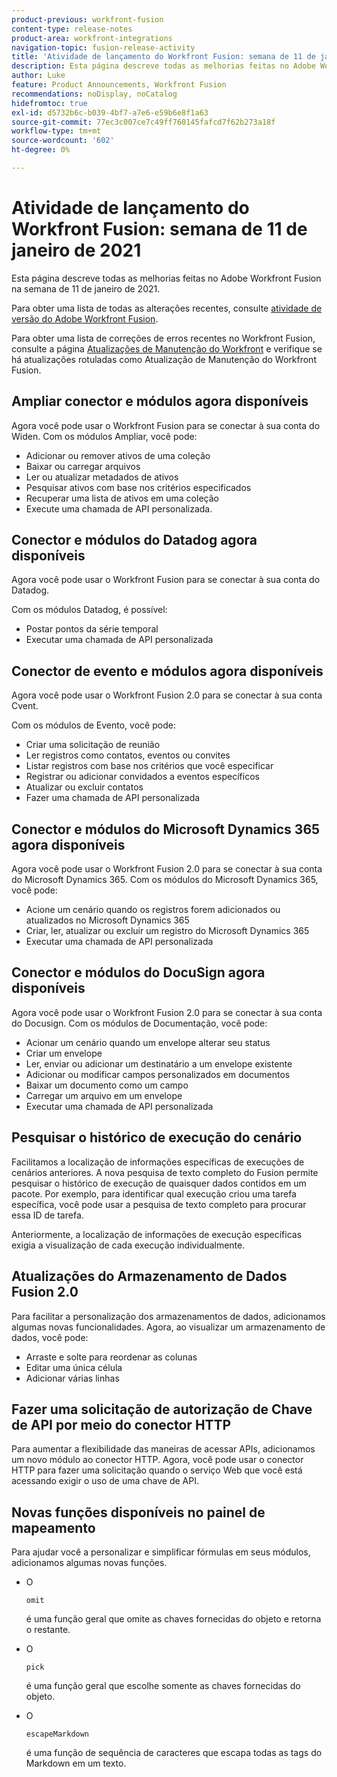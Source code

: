 ```yaml
---
product-previous: workfront-fusion
content-type: release-notes
product-area: workfront-integrations
navigation-topic: fusion-release-activity
title: 'Atividade de lançamento do Workfront Fusion: semana de 11 de janeiro de 2021'
description: Esta página descreve todas as melhorias feitas no Adobe Workfront Fusion na semana de 11 de janeiro de 2021.
author: Luke
feature: Product Announcements, Workfront Fusion
recommendations: noDisplay, noCatalog
hidefromtoc: true
exl-id: d5732b6c-b039-4bf7-a7e6-e59b6e8f1a63
source-git-commit: 77ec3c007ce7c49ff760145fafcd7f62b273a18f
workflow-type: tm+mt
source-wordcount: '602'
ht-degree: 0%

---
```


# Atividade de lançamento do Workfront Fusion: semana de 11 de janeiro de 2021

Esta página descreve todas as melhorias feitas no Adobe Workfront Fusion na semana de 11 de janeiro de 2021.

Para obter uma lista de todas as alterações recentes, consulte [atividade de versão do Adobe Workfront Fusion](/help/workfront-fusion/fusion-product-releases/fusion-release-activity.md).

Para obter uma lista de correções de erros recentes no Workfront Fusion, consulte a página [Atualizações de Manutenção do Workfront](https://experienceleague.adobe.com/docs/workfront-known-issues/releases/current-updates.html) e verifique se há atualizações rotuladas como Atualização de Manutenção do Workfront Fusion.

## Ampliar conector e módulos agora disponíveis

Agora você pode usar o Workfront Fusion para se conectar à sua conta do Widen. Com os módulos Ampliar, você pode:

* Adicionar ou remover ativos de uma coleção
* Baixar ou carregar arquivos
* Ler ou atualizar metadados de ativos
* Pesquisar ativos com base nos critérios especificados
* Recuperar uma lista de ativos em uma coleção
* Execute uma chamada de API personalizada.

## Conector e módulos do Datadog agora disponíveis

Agora você pode usar o Workfront Fusion para se conectar à sua conta do Datadog.

Com os módulos Datadog, é possível:

* Postar pontos da série temporal
* Executar uma chamada de API personalizada

## Conector de evento e módulos agora disponíveis

Agora você pode usar o Workfront Fusion 2.0 para se conectar à sua conta Cvent.

Com os módulos de Evento, você pode:

* Criar uma solicitação de reunião
* Ler registros como contatos, eventos ou convites
* Listar registros com base nos critérios que você especificar
* Registrar ou adicionar convidados a eventos específicos
* Atualizar ou excluir contatos
* Fazer uma chamada de API personalizada


## Conector e módulos do Microsoft Dynamics 365 agora disponíveis

Agora você pode usar o Workfront Fusion 2.0 para se conectar à sua conta do Microsoft Dynamics 365. Com os módulos do Microsoft Dynamics 365, você pode:

* Acione um cenário quando os registros forem adicionados ou atualizados no Microsoft Dynamics 365
* Criar, ler, atualizar ou excluir um registro do Microsoft Dynamics 365
* Executar uma chamada de API personalizada

## Conector e módulos do DocuSign agora disponíveis

Agora você pode usar o Workfront Fusion 2.0 para se conectar à sua conta do Docusign. Com os módulos de Documentação, você pode:

* Acionar um cenário quando um envelope alterar seu status
* Criar um envelope
* Ler, enviar ou adicionar um destinatário a um envelope existente
* Adicionar ou modificar campos personalizados em documentos
* Baixar um documento como um campo
* Carregar um arquivo em um envelope
* Executar uma chamada de API personalizada

## Pesquisar o histórico de execução do cenário

Facilitamos a localização de informações específicas de execuções de cenários anteriores. A nova pesquisa de texto completo do Fusion permite pesquisar o histórico de execução de quaisquer dados contidos em um pacote. Por exemplo, para identificar qual execução criou uma tarefa específica, você pode usar a pesquisa de texto completo para procurar essa ID de tarefa.

Anteriormente, a localização de informações de execução específicas exigia a visualização de cada execução individualmente.

## Atualizações do Armazenamento de Dados Fusion 2.0

Para facilitar a personalização dos armazenamentos de dados, adicionamos algumas novas funcionalidades. Agora, ao visualizar um armazenamento de dados, você pode:

* Arraste e solte para reordenar as colunas
* Editar uma única célula
* Adicionar várias linhas


## Fazer uma solicitação de autorização de Chave de API por meio do conector HTTP

Para aumentar a flexibilidade das maneiras de acessar APIs, adicionamos um novo módulo ao conector HTTP. Agora, você pode usar o conector HTTP para fazer uma solicitação quando o serviço Web que você está acessando exigir o uso de uma chave de API.

## Novas funções disponíveis no painel de mapeamento

Para ajudar você a personalizar e simplificar fórmulas em seus módulos, adicionamos algumas novas funções.

* O

  ```
  omit
  ```

  é uma função geral que omite as chaves fornecidas do objeto e retorna o restante.
* O

  ```
  pick
  ```

  é uma função geral que escolhe somente as chaves fornecidas do objeto.
* O

  ```
  escapeMarkdown
  ```

  é uma função de sequência de caracteres que escapa todas as tags do Markdown em um texto.
